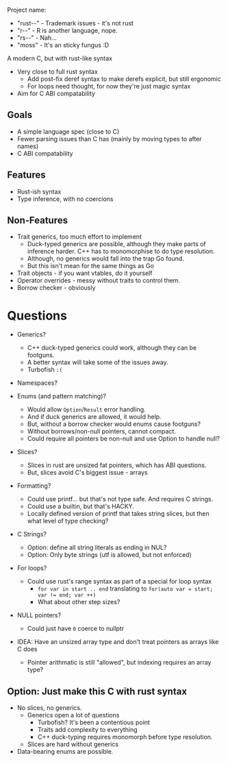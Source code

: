 
Project name:
- "rust--" - Trademark issues - it's not rust
- "r--" - R is another language, nope.
- "rs--" - Nah...
- "moss" - It's an sticky fungus :D

A modern C, but with rust-like syntax
- Very close to full rust syntax 
  - Add post-fix deref syntax to make derefs explicit, but still ergonomic
  - For loops need thought, for now they're just magic syntax
- Aim for C ABI compatability

## Goals
- A simple language spec (close to C)
- Fewer parsing issues than C has (mainly by moving types to after names)
- C ABI compatability


## Features
- Rust-ish syntax
- Type inference, with no coercions

## Non-Features
- Trait generics, too much effort to implement
  - Duck-typed generics are possible, although they make parts of inference harder. C++ has to monomorphise to do type resolution.
  - Although, no generics would fall into the trap Go found.
  - But this isn't mean for the same things as Go
- Trait objects - if you want vtables, do it yourself
- Operator overrides - messy without traits to control them.
- Borrow checker - obviously


# Questions
- Generics?
  - C++ duck-typed generics could work, although they can be footguns.
  - A better syntax will take some of the issues away.
  - Turbofish `:(`
- Namespaces?
- Enums (and pattern matching)?
  - Would allow `Option`/`Result` error handling.
  - And if duck generics are allowed, it would help.
  - But, without a borrow checker would enums cause footguns?
  - Without borrows/non-null pointers, cannot compact.
  - Could require all pointers be non-null and use Option to handle null?
- Slices?
  - Slices in rust are unsized fat pointers, which has ABI questions.
  - But, slices avoid C's biggest issue - arrays
- Formatting?
  - Could use printf... but that's not type safe. And requires C strings.
  - Could use a builtin, but that's HACKY.
  - Locally defined version of printf that takes string slices, but then what level of type checking?
- C Strings?
  - Option: define all string literals as ending in NUL?
  - Option: Only byte strings (utf is allowed, but not enforced)
- For loops?
  - Could use rust's range syntax as part of a special for loop syntax
    - `for var in start .. end` translating to `for(auto var = start; var != end; var ++)`
    - What about other step sizes?
- NULL pointers?
  - Could just have `0` coerce to nullptr

- IDEA: Have an unsized array type and don't treat pointers as arrays like C does
  - Pointer arithmatic is still "allowed", but indexing requires an array type?

## Option: Just make this C with rust syntax
- No slices, no generics.
  - Generics open a lot of questions
    - Turbofish? It's been a contentious point
    - Traits add complexity to everything
    - C++ duck-typing requires monomorph before type resolution.
  - Slices are hard without generics
- Data-bearing enums are possible.


